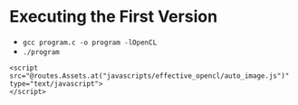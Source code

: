 Executing the First Version
===========================

- `gcc program.c -o program -lOpenCL`
- `./program`

<div>
    <div class="autoimage" data-image="lena_gray.png"></div>

    <script src="@routes.Assets.at("javascripts/effective_opencl/auto_image.js")" type="text/javascript">
    </script>
</div>
